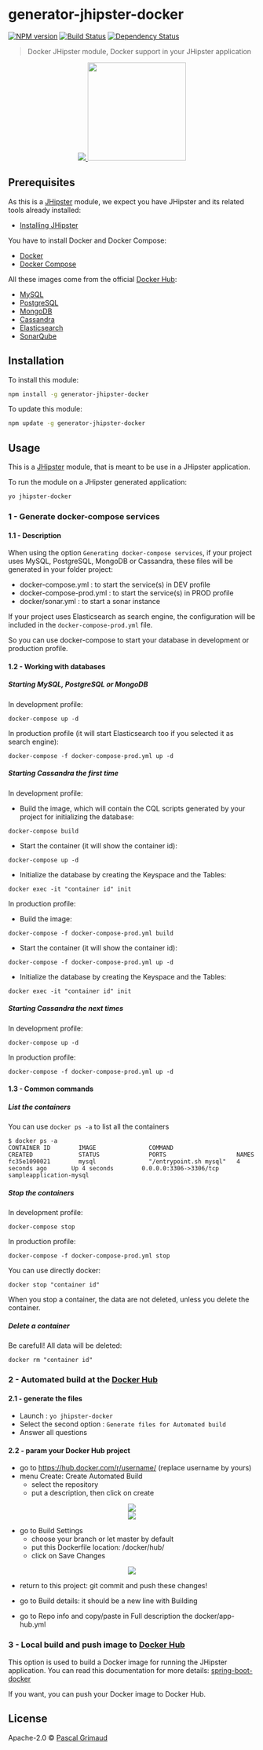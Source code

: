 # generator-jhipster-docker
[![NPM version][npm-image]][npm-url] [![Build Status][travis-image]][travis-url] [![Dependency Status][daviddm-image]][daviddm-url]
> Docker JHipster module, Docker support in your JHipster application

<div align="center">
  <a href="http://jhipster.github.io">
    <img src="https://github.com/pascalgrimaud/generator-jhipster-docker/raw/master/images/logo-jhipster.png">
  </a>
  <a href="https://www.docker.com/">
    <img width=200px src="https://github.com/pascalgrimaud/generator-jhipster-docker/raw/master/images/logo-docker.png">
  </a>
</div>



## Prerequisites

As this is a [JHipster](http://jhipster.github.io/) module, we expect you have JHipster and its related tools already installed:

- [Installing JHipster](https://jhipster.github.io/installation.html)

You have to install Docker and Docker Compose:

- [Docker](https://docs.docker.com/installation/#installation)
- [Docker Compose](https://docs.docker.com/compose/install)

All these images come from the official [Docker Hub](https://hub.docker.com/):

- [MySQL](https://hub.docker.com/_/mysql/)
- [PostgreSQL](https://hub.docker.com/_/postgres/)
- [MongoDB](https://hub.docker.com/_/mongo/)
- [Cassandra](https://hub.docker.com/_/cassandra/)
- [Elasticsearch](https://hub.docker.com/_/elasticsearch/)
- [SonarQube](https://hub.docker.com/_/sonarqube/)



## Installation

To install this module:

```bash
npm install -g generator-jhipster-docker
```

To update this module:
```bash
npm update -g generator-jhipster-docker
```


## Usage

This is a [JHipster](http://jhipster.github.io/) module, that is meant to be use in a JHipster application.

To run the module on a JHipster generated application:

```bash
yo jhipster-docker
```

### 1 - Generate docker-compose services

#### 1.1 - Description

When using the option `Generating docker-compose services`, if your project uses MySQL, PostgreSQL, MongoDB or Cassandra, these files will be generated in your folder project:

- docker-compose.yml : to start the service(s) in DEV profile
- docker-compose-prod.yml : to start the service(s) in PROD profile
- docker/sonar.yml : to start a sonar instance

If your project uses Elasticsearch as search engine, the configuration will be included in the `docker-compose-prod.yml` file.

So you can use docker-compose to start your database in development or production profile.



#### 1.2 - Working with databases

##### Starting MySQL, PostgreSQL or MongoDB

In development profile:

`docker-compose up -d`

In production profile (it will start Elasticsearch too if you selected it as search engine):

`docker-compose -f docker-compose-prod.yml up -d`


##### Starting Cassandra the first time

In development profile:

- Build the image, which will contain the CQL scripts generated by your project for initializing the database:

`docker-compose build`

- Start the container (it will show the container id):

`docker-compose up -d`

- Initialize the database by creating the Keyspace and the Tables:

`docker exec -it "container id" init`

In production profile:

- Build the image:

`docker-compose -f docker-compose-prod.yml build`

- Start the container (it will show the container id):

`docker-compose -f docker-compose-prod.yml up -d`

- Initialize the database by creating the Keyspace and the Tables:

`docker exec -it "container id" init`


##### Starting Cassandra the next times

In development profile:

`docker-compose up -d`

In production profile:

`docker-compose -f docker-compose-prod.yml up -d`

#### 1.3 - Common commands

##### List the containers

You can use `docker ps -a` to list all the containers

    $ docker ps -a
    CONTAINER ID        IMAGE               COMMAND                  CREATED             STATUS              PORTS                    NAMES
    fc35e1090021        mysql               "/entrypoint.sh mysql"   4 seconds ago       Up 4 seconds        0.0.0.0:3306->3306/tcp   sampleapplication-mysql


##### Stop the containers

In development profile:

`docker-compose stop`

In production profile:

`docker-compose -f docker-compose-prod.yml stop`

You can use directly docker:

`docker stop "container id"`

When you stop a container, the data are not deleted, unless you delete the container.

##### Delete a container

Be carefull! All data will be deleted:

`docker rm "container id"`



### 2 - Automated build at the [Docker Hub](https://hub.docker.com)

#### 2.1 - generate the files

- Launch : `yo jhipster-docker`
- Select the second option : `Generate files for Automated build`
- Answer all questions

#### 2.2 - param your Docker Hub project

- go to https://hub.docker.com/r/username/ (replace username by yours)
- menu Create: Create Automated Build
    - select the repository
    - put a description, then click on create
<div align="center">
  <a href="http://jhipster.github.io">
    <img src="https://github.com/pascalgrimaud/generator-jhipster-docker/raw/master/images/automated-step1.png">
  </a>
  <br/>
  <a href="https://www.docker.com/">
    <img src="https://github.com/pascalgrimaud/generator-jhipster-docker/raw/master/images/automated-step2.png">
  </a>
</div>


- go to Build Settings
    - choose your branch or let master by default
    - put this Dockerfile location: /docker/hub/
    - click on Save Changes
<div align="center">
  <a href="https://www.docker.com/">
    <img src="https://github.com/pascalgrimaud/generator-jhipster-docker/raw/master/images/automated-step3.png">
  </a>
</div>


- return to this project: git commit and push these changes!

- go to Build details: it should be a new line with Building
- go to Repo info and copy/paste in Full description the docker/app-hub.yml



### 3 - Local build and push image to [Docker Hub](https://hub.docker.com/)

This option is used to build a Docker image for running the JHipster application.
You can read this documentation for more details:
[spring-boot-docker](https://spring.io/guides/gs/spring-boot-docker/)

If you want, you can push your Docker image to Docker Hub.



## License

Apache-2.0 © [Pascal Grimaud](https://twitter.com/pascalgrimaud)

[npm-image]: https://img.shields.io/npm/v/generator-jhipster-docker.svg
[npm-url]: https://npmjs.org/package/generator-jhipster-docker
[travis-image]: https://travis-ci.org/pascalgrimaud/generator-jhipster-docker.svg?branch=master
[travis-url]: https://travis-ci.org/pascalgrimaud/generator-jhipster-docker
[daviddm-image]: https://david-dm.org/pascalgrimaud/generator-jhipster-docker.svg?theme=shields.io
[daviddm-url]: https://david-dm.org/pascalgrimaud/generator-jhipster-docker

